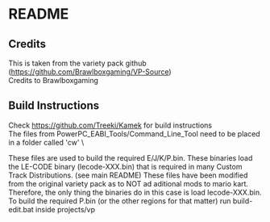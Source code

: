# README 

## Credits 
This is taken from the variety pack github (https://github.com/Brawlboxgaming/VP-Source) \
Credits to Brawlboxgaming

## Build Instructions
Check https://github.com/Treeki/Kamek for build instructions \
The files from PowerPC_EABI_Tools/Command_Line_Tool need to be placed in a folder called 'cw' \

These files are used to build the required E/J/K/P.bin. These binaries load the LE-CODE binary (lecode-XXX.bin) that is required in many Custom Track Distributions. (see main README)
These files have been modified from the original variety pack as to NOT ad aditional mods to mario kart.
Therefore, the only thing the binaries do in this case is load lecode-XXX.bin.
To build the required P.bin (or the other regions for that matter) run build-edit.bat inside projects/vp



